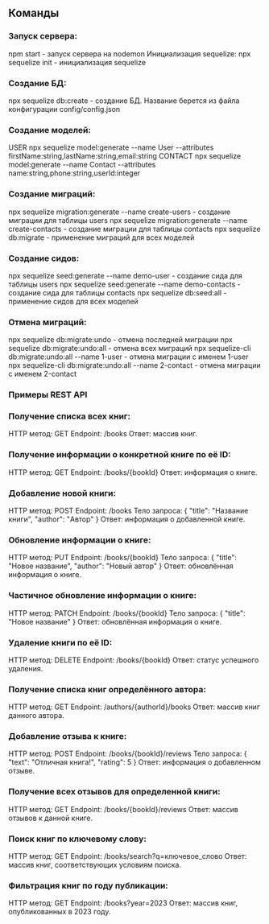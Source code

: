 ## Команды
### Запуск сервера:
npm start - запуск сервера на nodemon
Инициализация sequelize:
npx sequelize init - инициализация sequelize
### Создание БД:
npx sequelize db:create - создание БД. Название берется из файла конфигурации config/config.json
### Создание моделей:
USER
npx sequelize model:generate --name User --attributes firstName:string,lastName:string,email:string
CONTACT
npx sequelize model:generate --name Contact --attributes name:string,phone:string,userId:integer
### Создание миграций:
npx sequelize migration:generate --name create-users - создание миграции для таблицы users
npx sequelize migration:generate --name create-contacts - создание миграции для таблицы contacts
npx sequelize db:migrate - применение миграций для всех моделей
### Создание сидов:
npx sequelize seed:generate --name demo-user - создание сида для таблицы users
npx sequelize seed:generate --name demo-contacts - создание сида для таблицы contacts
npx sequelize db:seed:all - применение сидов для всех моделей
### Отмена миграций:
npx sequelize db:migrate:undo - отмена последней миграции
npx sequelize db:migrate:undo:all - отмена всех миграций
npx sequelize-cli db:migrate:undo:all --name 1-user - отмена миграции с именем 1-user
npx sequelize-cli db:migrate:undo:all --name 2-contact - отмена миграции с именем 2-contact
### Примеры REST API
### Получение списка всех книг:
HTTP метод: GET
Endpoint: /books
Ответ: массив книг.

### Получение информации о конкретной книге по её ID:
HTTP метод: GET
Endpoint: /books/{bookId}
Ответ: информация о книге.

### Добавление новой книги:
HTTP метод: POST
Endpoint: /books
Тело запроса: { "title": "Название книги", "author": "Автор" }
Ответ: информация о добавленной книге.

### Обновление информации о книге:
HTTP метод: PUT
Endpoint: /books/{bookId}
Тело запроса: { "title": "Новое название", "author": "Новый автор" }
Ответ: обновлённая информация о книге.

### Частичное обновление информации о книге:
HTTP метод: PATCH
Endpoint: /books/{bookId}
Тело запроса: { "title": "Новое название" }
Ответ: обновлённая информация о книге.

### Удаление книги по её ID:
HTTP метод: DELETE
Endpoint: /books/{bookId}
Ответ: статус успешного удаления.

### Получение списка книг определённого автора:
HTTP метод: GET
Endpoint: /authors/{authorId}/books
Ответ: массив книг данного автора.

### Добавление отзыва к книге:
HTTP метод: POST
Endpoint: /books/{bookId}/reviews
Тело запроса: { "text": "Отличная книга!", "rating": 5 }
Ответ: информация о добавленном отзыве.

### Получение всех отзывов для определенной книги:
HTTP метод: GET
Endpoint: /books/{bookId}/reviews
Ответ: массив отзывов к данной книге.

### Поиск книг по ключевому слову:
HTTP метод: GET
Endpoint: /books/search?q=ключевое_слово
Ответ: массив книг, соответствующих условиям поиска.

### Фильтрация книг по году публикации:
HTTP метод: GET
Endpoint: /books?year=2023
Ответ: массив книг, опубликованных в 2023 году.
